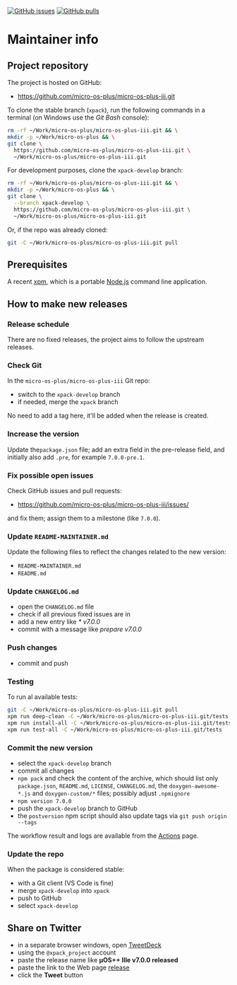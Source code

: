 [![GitHub issues](https://img.shields.io/github/issues/micro-os-plus/micro-os-plus-iii.svg)](https://github.com/micro-os-plus/micro-os-plus-iii/issues/)
[![GitHub pulls](https://img.shields.io/github/issues-pr/micro-os-plus/micro-os-plus-iii.svg)](https://github.com/micro-os-plus/micro-os-plus-iii/pulls)

# Maintainer info

## Project repository

The project is hosted on GitHub:

- <https://github.com/micro-os-plus/micro-os-plus-iii.git>

To clone the stable branch (`xpack`), run the following commands in a
terminal (on Windows use the _Git Bash_ console):

```sh
rm -rf ~/Work/micro-os-plus/micro-os-plus-iii.git && \
mkdir -p ~/Work/micro-os-plus && \
git clone \
  https://github.com/micro-os-plus/micro-os-plus-iii.git \
  ~/Work/micro-os-plus/micro-os-plus-iii.git
```

For development purposes, clone the `xpack-develop` branch:

```sh
rm -rf ~/Work/micro-os-plus/micro-os-plus-iii.git && \
mkdir -p ~/Work/micro-os-plus && \
git clone \
  --branch xpack-develop \
  https://github.com/micro-os-plus/micro-os-plus-iii.git \
  ~/Work/micro-os-plus/micro-os-plus-iii.git
```

Or, if the repo was already cloned:

```sh
git -C ~/Work/micro-os-plus/micro-os-plus-iii.git pull
```

## Prerequisites

A recent [xpm](https://xpack.github.io/xpm/), which is a portable
[Node.js](https://nodejs.org/) command line application.

## How to make new releases

### Release schedule

There are no fixed releases, the project aims to follow the upstream releases.

### Check Git

In the `micro-os-plus/micro-os-plus-iii` Git repo:

- switch to the `xpack-develop` branch
- if needed, merge the `xpack` branch

No need to add a tag here, it'll be added when the release is created.

### Increase the version

Update the`package.json` file; add an extra field in the
pre-release field, and initially also add `.pre`,
for example `7.0.0-pre.1`.

### Fix possible open issues

Check GitHub issues and pull requests:

- <https://github.com/micro-os-plus/micro-os-plus-iii/issues/>

and fix them; assign them to a milestone (like `7.0.0`).

### Update `README-MAINTAINER.md`

Update the following files to reflect the changes
related to the new version:

- `README-MAINTAINER.md`
- `README.md`

### Update `CHANGELOG.md`

- open the `CHANGELOG.md` file
- check if all previous fixed issues are in
- add a new entry like _* v7.0.0_
- commit with a message like _prepare v7.0.0_

### Push changes

- commit and push

### Testing

To run al available tests:

```sh
git -C ~/Work/micro-os-plus/micro-os-plus-iii.git pull
xpm run deep-clean -C ~/Work/micro-os-plus/micro-os-plus-iii.git/tests
xpm run install-all -C ~/Work/micro-os-plus/micro-os-plus-iii.git/tests
xpm run test-all -C ~/Work/micro-os-plus/micro-os-plus-iii.git/tests
```

### Commit the new version

- select the `xpack-develop` branch
- commit all changes
- `npm pack` and check the content of the archive, which should list
  only `package.json`, `README.md`, `LICENSE`, `CHANGELOG.md`,
  the `doxygen-awesome-*.js` and `doxygen-custom/*` files;
  possibly adjust `.npmignore`
- `npm version 7.0.0`
- push the `xpack-develop` branch to GitHub
- the `postversion` npm script should also update tags via `git push origin --tags`

The workflow result and logs are available from the
[Actions](https://github.com/micro-os-plus/micro-os-plus-iii/actions) page.

### Update the repo

When the package is considered stable:

- with a Git client (VS Code is fine)
- merge `xpack-develop` into `xpack`
- push to GitHub
- select `xpack-develop`

## Share on Twitter

- in a separate browser windows, open [TweetDeck](https://tweetdeck.twitter.com/)
- using the `@xpack_project` account
- paste the release name like **µOS++ IIIe v7.0.0 released**
- paste the link to the Web page
  [release](https://micro-os-plus.github.io/micro-os-plus/iii/releases/)
- click the **Tweet** button
